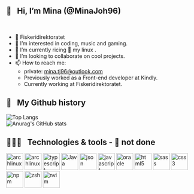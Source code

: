 
<h2> 👋 &nbsp; Hi, I’m Mina (@MinaJoh96) </h2> <br/>

- 💼 Fiskeridirektoratet 
- 👀 I’m interested in coding, music and gaming.
- 🌱 I’m currently ricing 🍚 my linux . 
- 💞️ I’m looking to collaborate on cool projects.
- 📫 How to reach me:
  - private: mina.tj96@outlook.com
  - Previously worked as a Front-end developer at Kindly.
  - Currently working at Fiskeridirektoratet.



<h2> 🚀 &nbsp; My Github history</h2>

![Top Langs](https://github-readme-stats.vercel.app/api/top-langs/?username=minajoh96&layout=compact&theme=tokyonight)
<br/>
![Anurag's GitHub stats](https://github-readme-stats.vercel.app/api?username=minajoh96&show_icons=true&theme=tokyonight)


<h2> 👩🏻‍💻 &nbsp; Technologies & tools - 🔧 not done</h2>
<p align="left">

<img src="https://cdn.jsdelivr.net/gh/devicons/devicon@latest/icons/archlinux/archlinux-original-wordmark.svg" alt="archlinux" width="45" height="45"/>          
<img src="https://cdn.jsdelivr.net/gh/devicons/devicon@latest/icons/react/react-original.svg" alt="archlinux" width="45" height="45"/>          
<img src="https://cdn.jsdelivr.net/gh/devicons/devicon@latest/icons/typescript/typescript-original.svg" alt="typescript" width="45" height="45"/>
<img src="https://cdn.jsdelivr.net/gh/devicons/devicon@latest/icons/java/java-original.svg" alt="Java" width="45" height="45"/>
<img src="https://cdn.jsdelivr.net/gh/devicons/devicon@latest/icons/json/json-original.svg" alt="json" width="45" height="45"/>
<img src="https://cdn.jsdelivr.net/gh/devicons/devicon@latest/icons/javascript/javascript-original.svg" alt="javascript" width="45" height="45"/>
<img src="https://cdn.jsdelivr.net/gh/devicons/devicon@latest/icons/oracle/oracle-original.svg" alt="oracle" width="45" height="45"/>


<img src="https://cdn.jsdelivr.net/gh/devicons/devicon@latest/icons/html5/html5-original-wordmark.svg" alt="html5" width="45" height="45"/>     
<img src="https://cdn.jsdelivr.net/gh/devicons/devicon@latest/icons/sass/sass-original.svg" alt="sass" width="45" height="45" />
<img src="https://cdn.jsdelivr.net/gh/devicons/devicon@latest/icons/css3/css3-original-wordmark.svg" alt="css3" width="45" height="45"/>
                    
<img src="https://cdn.jsdelivr.net/gh/devicons/devicon@latest/icons/npm/npm-original-wordmark.svg" alt="npm" width="45" height="45"/>
 
 
<img src="https://cdn.jsdelivr.net/gh/devicons/devicon@latest/icons/zsh/zsh-original.svg" alt="zsh" width="45" height="45"/>
<img src="https://cdn.jsdelivr.net/gh/devicons/devicon@latest/icons/neovim/neovim-original.svg" alt="nvim" width="45" height="45"/>
                                       
</p>

<!---
MinaJoh96/MinaJoh96 is a ✨ special ✨ repository because its `README.md` (this file) appears on your GitHub profile.
You can click the Preview link to take a look at your changes.
Developer at The Directorate of Fisheries
--->
